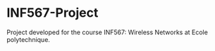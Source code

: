 # INF567-Project
Project developed for the course INF567: Wireless Networks at Ecole polytechnique.
